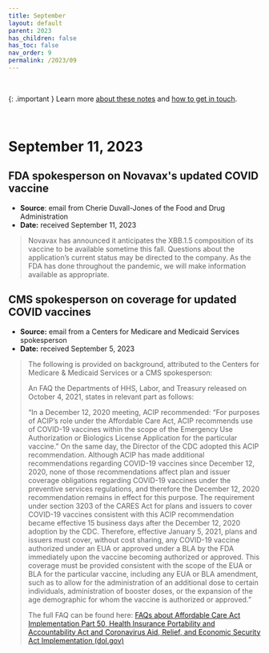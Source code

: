 ```yaml
---
title: September
layout: default
parent: 2023
has_children: false
has_toc: false
nav_order: 9
permalink: /2023/09
---
```


<br>

{: .important }
Learn more [about these notes](https://tinalexander.github.io/notes/) and [how to get in touch](https://github.com/tinalexander#about-me). 

<br>

# September 11, 2023

## FDA spokesperson on Novavax's updated COVID vaccine

- **Source**: email from Cherie Duvall-Jones of the Food and Drug Administration
- **Date:** received September 11, 2023

> Novavax has announced it anticipates the XBB.1.5 composition of its vaccine to be available sometime this fall. Questions about the application’s current status may be directed to the company. As the FDA has done throughout the pandemic, we will make information available as appropriate.

## CMS spokesperson on coverage for updated COVID vaccines

- **Source:** email from a Centers for Medicare and Medicaid Services spokesperson
- **Date:** received September 5, 2023

> The following is provided on background, attributed to the Centers for Medicare & Medicaid Services or a CMS spokesperson:
> 
> An FAQ the Departments of HHS, Labor, and Treasury released on October 4, 2021, states in relevant part as follows:
> 
> “In a December 12, 2020 meeting, ACIP recommended: “For purposes of ACIP’s role under the Affordable Care Act, ACIP recommends use of COVID-19 vaccines within the scope of the Emergency Use Authorization or Biologics License Application for the particular vaccine.” On the same day, the Director of the CDC adopted this ACIP recommendation. Although ACIP has made additional recommendations regarding COVID-19 vaccines since December 12, 2020, none of those recommendations affect plan and issuer coverage obligations regarding COVID-19 vaccines under the preventive services regulations, and therefore the December 12, 2020 recommendation remains in effect for this purpose. The requirement under section 3203 of the CARES Act for plans and issuers to cover COVID-19 vaccines consistent with this ACIP recommendation became effective 15 business days after the December 12, 2020 adoption by the CDC. Therefore, effective January 5, 2021, plans and issuers must cover, without cost sharing, any COVID-19 vaccine authorized under an EUA or approved under a BLA by the FDA immediately upon the vaccine becoming authorized or approved. This coverage must be provided consistent with the scope of the EUA or BLA for the particular vaccine, including any EUA or BLA amendment, such as to allow for the administration of an additional dose to certain individuals, administration of booster doses, or the expansion of the age demographic for whom the vaccine is authorized or approved.”
> 
> The full FAQ can be found here: [FAQs about Affordable Care Act Implementation Part 50, Health Insurance Portability and Accountability Act and Coronavirus Aid, Relief, and Economic Security Act Implementation (dol.gov)](https://www.dol.gov/sites/dolgov/files/ebsa/about-ebsa/our-activities/resource-center/faqs/aca-part-50.pdf)
